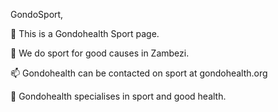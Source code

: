 GondoSport,

🔭 This is a Gondohealth Sport page.

🌱 We do sport for good causes in Zambezi.

📫 Gondohealth can be contacted on sport at gondohealth.org

🌱 Gondohealth specialises in sport and good health.
